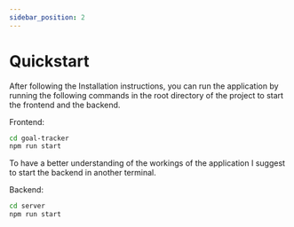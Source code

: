 ```yaml
---
sidebar_position: 2
---
```


# Quickstart

After following the Installation instructions, you can run the application by
running the following commands in the root directory of the project to start the
frontend and the backend.

Frontend:

```bash
cd goal-tracker
npm run start
```

To have a better understanding of the workings of the application I suggest to
start the backend in another terminal.

Backend:

```bash
cd server
npm run start
```
